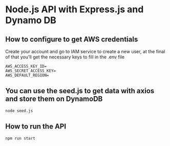 # Node.js API with Express.js and Dynamo DB

## How to configure to get AWS credentials

Create your account and go to IAM service to create a new user, at the final of that you'll get the necessary keys to fill in the .env file

```
AWS_ACCESS_KEY_ID=
AWS_SECRET_ACCESS_KEY=
AWS_DEFAULT_REGION=
```

## You can use the seed.js to get data with axios and store them on DynamoDB

```
node seed.js
```

## How to run the API

```
npm run start
```
